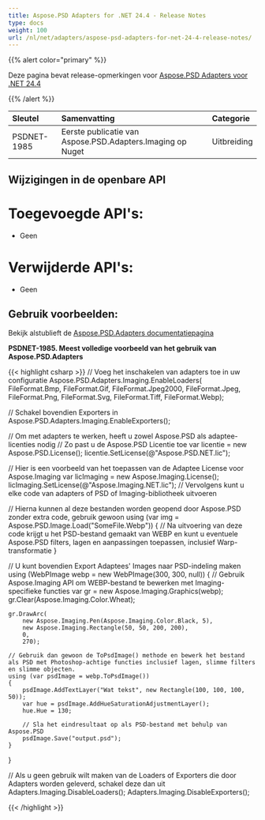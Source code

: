 ```yaml
---
title: Aspose.PSD Adapters for .NET 24.4 - Release Notes
type: docs
weight: 100
url: /nl/net/adapters/aspose-psd-adapters-for-net-24-4-release-notes/
---
```


{{% alert color="primary" %}}

Deze pagina bevat release-opmerkingen voor [Aspose.PSD Adapters voor .NET 24.4](https://www.nuget.org/packages/Aspose.PSD.Adapters.Imaging/)

{{% /alert %}}

| **Sleutel**  | **Samenvatting**                                                    | **Categorie** |
|:------------|:---------------------------------------------------------------------|:------------|
| PSDNET-1985 | Eerste publicatie van Aspose.PSD.Adapters.Imaging op Nuget         | Uitbreiding |


## **Wijzigingen in de openbare API**
# **Toegevoegde API's:**
- Geen

# **Verwijderde API's:**
- Geen

## **Gebruik voorbeelden:**

Bekijk alstublieft de [Aspose.PSD.Adapters documentatiepagina](/psd/nl/net/adapters)

**PSDNET-1985. Meest volledige voorbeeld van het gebruik van Aspose.PSD.Adapters**

{{< highlight csharp >}}
// Voeg het inschakelen van adapters toe in uw configuratie
Aspose.PSD.Adapters.Imaging.EnableLoaders(
   FileFormat.Bmp,
   FileFormat.Gif,
   FileFormat.Jpeg2000,
   FileFormat.Jpeg,
   FileFormat.Png,
   FileFormat.Svg,
   FileFormat.Tiff,
   FileFormat.Webp);
            
// Schakel bovendien Exporters in
Aspose.PSD.Adapters.Imaging.EnableExporters();

// Om met adapters te werken, heeft u zowel Aspose.PSD als adaptee-licenties nodig
// Zo past u de Aspose.PSD Licentie toe
var licentie = new Aspose.PSD.License();
licentie.SetLicense(@"Aspose.PSD.NET.lic");

// Hier is een voorbeeld van het toepassen van de Adaptee License voor Aspose.Imaging
var licImaging = new Aspose.Imaging.License();
licImaging.SetLicense(@"Aspose.Imaging.NET.lic");
// Vervolgens kunt u elke code van adapters of PSD of Imaging-bibliotheek uitvoeren

// Hierna kunnen al deze bestanden worden geopend door Aspose.PSD zonder extra code, gebruik gewoon
using (var img = Aspose.PSD.Image.Load("SomeFile.Webp")) 
{
    // Na uitvoering van deze code krijgt u het PSD-bestand gemaakt van WEBP en kunt u eventuele Aspose.PSD filters, lagen en aanpassingen toepassen, inclusief Warp-transformatie
}

// U kunt bovendien Export Adaptees' Images naar PSD-indeling maken
using (WebPImage webp = new WebPImage(300, 300, null))
{
    // Gebruik Aspose.Imaging API om WEBP-bestand te bewerken met Imaging-specifieke functies
    var gr = new Aspose.Imaging.Graphics(webp);             
    gr.Clear(Aspose.Imaging.Color.Wheat);

    gr.DrawArc(
        new Aspose.Imaging.Pen(Aspose.Imaging.Color.Black, 5),
        new Aspose.Imaging.Rectangle(50, 50, 200, 200), 
        0, 
        270);

    // Gebruik dan gewoon de ToPsdImage() methode en bewerk het bestand als PSD met Photoshop-achtige functies inclusief lagen, slimme filters en slimme objecten.
    using (var psdImage = webp.ToPsdImage())
    {                   
        psdImage.AddTextLayer("Wat tekst", new Rectangle(100, 100, 100, 50));
        var hue = psdImage.AddHueSaturationAdjustmentLayer();
        hue.Hue = 130;

        // Sla het eindresultaat op als PSD-bestand met behulp van Aspose.PSD
        psdImage.Save("output.psd");
    }
}

// Als u geen gebruik wilt maken van de Loaders of Exporters die door Adapters worden geleverd, schakel deze dan uit
Adapters.Imaging.DisableLoaders();
Adapters.Imaging.DisableExporters();		
		
{{< /highlight >}}
